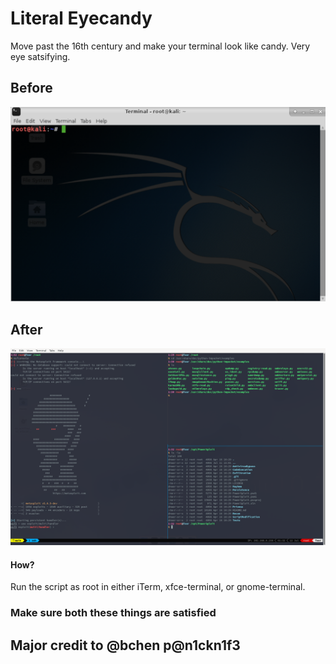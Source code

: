 # Literal Eyecandy

Move past the 16th century and make your terminal look like candy.
Very eye satsifying.

## Before
![Alt text](img/16th_century.png)

## After
![Alt text](img/candy.png)

#### How?
Run the script as root in either iTerm, xfce-terminal, or gnome-terminal.
### Make sure both these things are satisfied

## Major credit to @bchen p@n1ckn1f3
